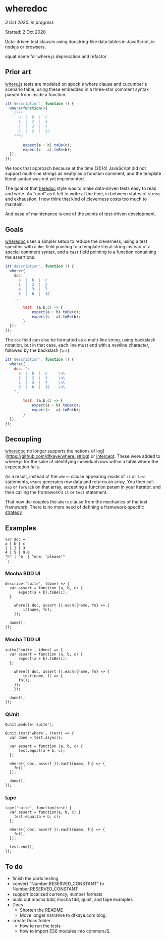# wheredoc

*3 Oct 2020: in progress*

Started: 2 Oct 2020

Data-driven test clauses using docstring-like data tables in JavaScript, in nodejs or browsers.

squat name for where.js deprecation and refactor 

## Prior art

[where.js](https://github.com/dfkaye/where.js) tests are modeled on spock's where clause and cucumber's scenario table, using these embedded in a three-star comment syntax parsed from inside a function.

```js
it('description', function () {
  where(function(){
    /*** 
      a  |  b  |  c
      1  |  2  |  3
      4  |  3  |  7
      6  |  6  |  12
    ***/
		
		expect(a + b).toBe(c);
		expect(c - a).toBe(b);
  });
});
```

We took that approach because at the time (2014) JavaScript did not support multi-line strings as neatly as a function comment, and the template literal syntax was not yet implemented.

The goal of that [heredoc](https://en.wikipedia.org/wiki/Here_document) style was to make data-driven tests easy to read and write. As "cool" as it felt to write at the time, in between states of stress and exhaustion, I now think that kind of cleverness costs too much to maintain.

And ease of maintenance is one of the points of test-driven development.

## Goals

[wheredoc](https://github.com/dfkaye/wheredoc) uses a simpler setup to reduce the cleverness, using a test specifier with a `doc` field pointing to a template literal string instead of a special comment syntax, and a `test` field pointing to a function containing the assertions.

```js
it('description', function () {
  where({
    doc: ` 
      a  |  b  |  c
      1  |  2  |  3
      4  |  3  |  7
      6  |  6  |  12
    `,

		test: (a,b,c) => {
			expect(a + b).toBe(c);
			expect(c - a).toBe(b);
		}
  });
});
```

The `doc` field can also be formatted as a multi-line string, using backslash notation, but in that case, each line must end with a newline character, followed by the backslash (`\n\`).

```js
it('description', function () {
  where({
    doc: "\
      a  |  b  |  c		\n\
      1  |  2  |  3		\n\
      4  |  3  |  7		\n\
      6  |  6  |  12	\n\
    ",

		test: (a,b,c) => {
			expect(a + b).toBe(c);
			expect(c - a).toBe(b);
		}
  });
});
```

## Decoupling

[wheredoc](https://github.com/dfkaye/wheredoc) no longer supports the notions of log](https://github.com/dfkaye/where.js#log) or [intercept](https://github.com/dfkaye/where.js#intercept). These were added to where.js for the sake of identifying individual rows within a table where the expectation fails.

As a result, instead of the `where` clause appearing inside of `it` or `test` statements, `where` generates row data and returns an array. You then call `map` or `forEach` on that array, accepting a function param in your iterator, and then calling the framework's `it` or `test` statement.

That now de-couples the `where` clause from the mechanics of the test framework. There is no more need of defining a framework-specific [strategy](https://github.com/dfkaye/where.js#strategy)

## Examples


```
var doc = `
a | b | c
1 | 2 | 3
4 | 5 | 9.0
"h" | 'b' | "one, 'please'"
`;
```

### Mocha BDD UI

```
describe('suite', (done) => {
  var assert = function (a, b, c) {
	  expect(a + b).toBe(c);
  }

	where({ doc, assert }).each({name, fn} => {
		it(name, fn);
	});

  done();
});
```

### Mocha TDD UI

```
suite('suite', (done) => {
  var assert = function (a, b, c) {
	  expect(a + b).toBe(c);
  };

	where({ doc, assert }).each({name, fn} => {
		test(name, () => {
      fn();
    });
	});

  done();
});
```

### QUnit

```
Qunit.module('suite');

Qunit.test('where', (test) => {
  var done = test.async();

  var assert = function (a, b, c) {
	  test.equal(a + b, c);
  };

  where({ doc, assert }).each({name, fn} => {
    fn();
  });

  done();
});
```

### tape

```
tape('suite', function(test) {
  var assert = function(a, b, c) {
    test.equal(a + b, c);
  };

  where({ doc, assert }).each({name, fn} => {
    fn();
  });

  test.end();
});
```

## To do

+ finish the parts testing
+ convert "Number.RESERVED_CONSTANT" to Number.RESERVED_CONSTANT
+ support localized currency, number formats
+ build out mocha bdd, mocha tdd, qunit, and tape examples
+ Docs
  + Shorten the README
  + Move longer narrative to dfkaye.com blog.
+ create Docs folder
  + how to run the tests
  + how to import ES6 modules into commonJS.
